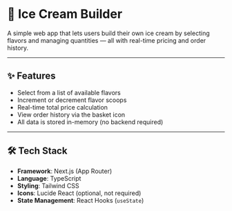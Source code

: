 # 🍦 Ice Cream Builder

A simple web app that lets users build their own ice cream by selecting flavors and managing quantities — all with real-time pricing and order history.

---

## ✨ Features

- Select from a list of available flavors
- Increment or decrement flavor scoops
- Real-time total price calculation
- View order history via the basket icon
- All data is stored in-memory (no backend required)

---

## 🛠 Tech Stack

- **Framework**: Next.js (App Router)
- **Language**: TypeScript
- **Styling**: Tailwind CSS
- **Icons**: Lucide React (optional, not required)
- **State Management**: React Hooks (`useState`)
